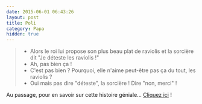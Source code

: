 ```yaml
---
date: 2015-06-01 06:43:26
layout: post
title: Poli
category: Papa
hidden: true
---
```


> - Alors le roi lui propose son plus beau plat de raviolis et la sorcière dit "Je déteste les raviolis !"
> - Ah, pas bien ça !
> - C'est pas bien ? Pourquoi, elle n'aime peut-être pas ça du tout, les raviolis ?
> - Oui mais pas dire "déteste", la sorcière ! Dire "non, merci" !

Au passage, pour en savoir sur cette histoire géniale... [Cliquez ici](https://youtu.be/7LSQWUTPb0Y) !
